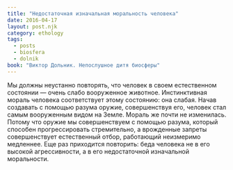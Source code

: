 ```yaml
---
title: "Недостаточная изначальная моральность человека"
date: 2016-04-17
layout: post.njk
category: ethology
tags:
  - posts
  - biosfera
  - dolnik
book: "Виктор Дольник. Непослушное дитя биосферы"
---
```


Мы должны неустанно повторять, что человек в своем естественном состоянии — очень слабо вооруженное животное. Инстинктивная мораль человека соответствует этому состоянию: она слабая. Начав создавать с помощью разума оружие, совершенствуя его, человек стал самым вооруженным видом на Земле. Мораль же почти не изменилась. Потому что оружие мы совершенствуем с помощью разума, который способен прогрессировать стремительно, а врожденные запреты совершенствует естественный отбор, работающий неизмеримо медленнее. Еще раз приходится повторить: беда человека не в его высокой агрессивности, а в его недостаточной изначальной моральности.

